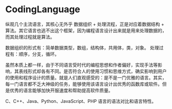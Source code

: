 # CodingLanguage

纵观几个主流语言，其核心无外乎 数据组织 + 处理流程，正是对应着数据结构 + 算法。其它语言也逃不出这个框架，因为编程语言设计出来就是用来处理数据的，而其处理过程就是算法。

数据组织的形式有：简单数据类型，数组，结构体，共用体，类，对象。
处理过程有：顺序，分支，循环。

虽然本质上都一样，由于不同语言受时代的编程思想和作者偏好，实现手法等影响，其表线形式却各有不同。是否符合人的使用习惯和思维方式，确实影响到用户的使用和程序设计的质量。就是人们直观感受的：是不是一门优雅的语言。其实，每一门语言都不乏大神级的任务，能够使用该语言设计出优秀的函数库或软件。但是优秀的语言能够加快开服速度和帮助提高软件质量。


C、C++、Java、Python、JavaScript、PHP 语言的语法对比和语言特性。
